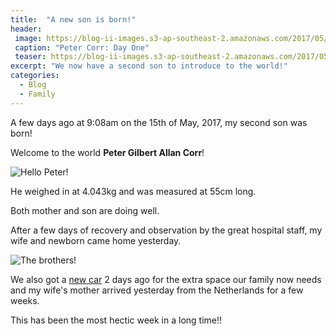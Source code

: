 ```yaml
---
title:  "A new son is born!"
header:
 image: https://blog-ii-images.s3-ap-southeast-2.amazonaws.com/2017/05/IMG_5288_header.jpg
 caption: "Peter Corr: Day One"
 teaser: https://blog-ii-images.s3-ap-southeast-2.amazonaws.com/2017/05/IMG_5288_tn.jpg
excerpt: "We now have a second son to introduce to the world!"
categories: 
  - Blog
  - Family
---
```


A few days ago at 9:08am on the 15th of May, 2017, my second son was born!

Welcome to the world **Peter Gilbert Allan Corr**!

![Hello Peter!](https://blog-ii-images.s3-ap-southeast-2.amazonaws.com/2017/05/IMG_0113.JPG)

He weighed in at 4.043kg and was measured at 55cm long.

Both mother and son are doing well.

After a few days of recovery and observation by the great hospital staff, my wife and newborn came home yesterday.

![The brothers!](https://blog-ii-images.s3-ap-southeast-2.amazonaws.com/2017/05/IMG_5304.JPG)

We also got a [new car](http://www.kia.com/au/cars/carnival.html) 2 days ago for the extra space our family now needs and my wife's mother arrived yesterday from the Netherlands for a few weeks.

This has been the most hectic week in a long time!!

